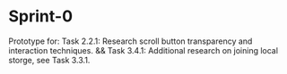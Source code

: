 # Sprint-0
Prototype for: Task 2.2.1: Research scroll button transparency and interaction techniques. &amp;&amp; Task 3.4.1: Additional research on joining local storge, see Task 3.3.1.
